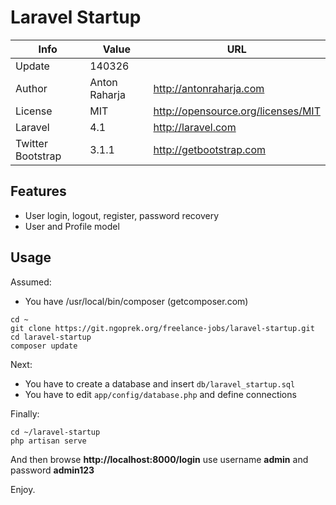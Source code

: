 Laravel Startup
===============

Info              | Value         | URL
----------------- | ------------- | ---------------------------------------------
Update            | 140326        |
Author            | Anton Raharja | http://antonraharja.com
License           | MIT           | http://opensource.org/licenses/MIT
Laravel           | 4.1           | http://laravel.com
Twitter Bootstrap | 3.1.1         | http://getbootstrap.com


Features
--------

* User login, logout, register, password recovery
* User and Profile model


Usage
-----

Assumed:

* You have /usr/local/bin/composer (getcomposer.com)

```
cd ~
git clone https://git.ngoprek.org/freelance-jobs/laravel-startup.git
cd laravel-startup
composer update
```

Next:

* You have to create a database and insert ```db/laravel_startup.sql```
* You have to edit ```app/config/database.php``` and define connections

Finally:

```
cd ~/laravel-startup
php artisan serve
```

And then browse **http://localhost:8000/login** use username **admin** and password **admin123**

Enjoy.
